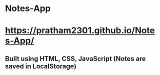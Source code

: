 # Notes-App

# https://pratham2301.github.io/Notes-App/

## Built using HTML, CSS, JavaScript (Notes are saved in LocalStorage)
